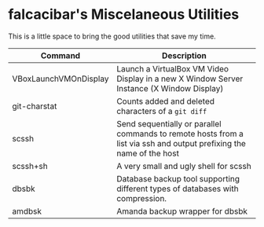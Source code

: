 falcacibar's Miscelaneous Utilities
===================================

This is a little space to bring the good utilities that save my time.


|         Command         |   Description
|-------------------------|-------------------------------------------------------------------------------------------
| VBoxLaunchVMOnDisplay   | Launch a VirtualBox VM Video Display in a new X Window Server Instance (X Window Display)
| git-charstat            | Counts added and deleted characters of a `git diff`
| scssh                   | Send sequentially or parallel commands to remote hosts from a list via ssh and output prefixing the name of the host
| scssh+sh                | A very small and ugly shell for scssh
| dbsbk                   | Database backup tool supporting different types of databases with compression.
| amdbsk                  | Amanda backup wrapper for dbsbk
